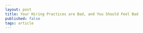 ```yaml
---
layout: post
title: Your Hiring Practices are Bad, and You Should Feel Bad
published: false
tags: article
---
```


